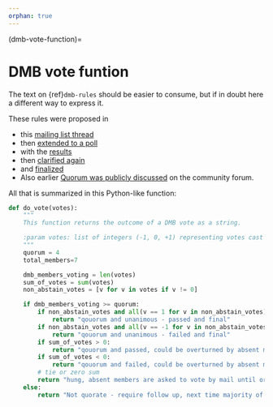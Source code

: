 ```yaml
---
orphan: true
---
```


(dmb-vote-function)=
# DMB vote funtion

The text on {ref}`dmb-rules` should be easier to consume, but if in doubt
here a different way to express it.

These rules were proposed in
* this [mailing list thread](https://lists.ubuntu.com/archives/devel-permissions/2021-August/001728.html)
* then [extended to a poll](https://lists.ubuntu.com/archives/devel-permissions/2021-October/001756.html)
* with the [results](https://lists.ubuntu.com/archives/devel-permissions/2021-November/001782.html)
* then [clarified again](https://lists.ubuntu.com/archives/devel-permissions/2021-October/001763.html)
* and [finalized](https://lists.ubuntu.com/archives/devel-permissions/2021-October/001764.html)
* Also earlier [Quorum was publicly discussed](https://discourse.ubuntu.com/t/open-discussion-meetings-quorum/5966) on the community forum.

All that is summarized in this Python-like function:

```python
def do_vote(votes):
    """
    This function returns the outcome of a DMB vote as a string.

    :param votes: list of integers (-1, 0, +1) representing votes cast by members present
    """
    quorum = 4
    total_members=7

    dmb_members_voting = len(votes)
    sum_of_votes = sum(votes)
    non_abstain_votes = [v for v in votes if v != 0]

    if dmb_members_voting >= quorum:
        if non_abstain_votes and all(v == 1 for v in non_abstain_votes):
            return "qouorum and unanimous - passed and final"
        if non_abstain_votes and all(v == -1 for v in non_abstain_votes):
            return "qouorum and unanimous - failed and final"
        if sum_of_votes > 0:
            return "qouorum and passed, could be overturned by absent members voting by mail until or at next meeting"
        if sum_of_votes < 0:
            return "qouorum and failed, could be overturned by absent members voting by mail until or at next meeting"
        # tie or zero sum
        return "hung, absent members are asked to vote by mail until or at next meeting"
    else:
        return "Not quorate - require follow up, next time majority of present members votes will suffice"
```
